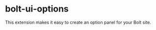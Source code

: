 bolt-ui-options
======================
This extension makes it easy to create an option panel for your Bolt site.